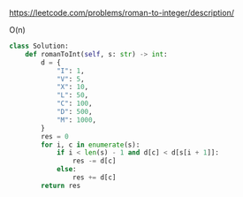 https://leetcode.com/problems/roman-to-integer/description/

O(n)
```python
class Solution:
    def romanToInt(self, s: str) -> int:
        d = {
            "I": 1,
            "V": 5,
            "X": 10,
            "L": 50,
            "C": 100,
            "D": 500,
            "M": 1000,
        }
        res = 0
        for i, c in enumerate(s):
            if i < len(s) - 1 and d[c] < d[s[i + 1]]:
                res -= d[c]
            else:
                res += d[c]
        return res
```